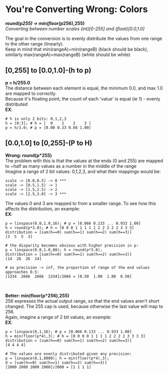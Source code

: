 # You're Converting Wrong: Colors
**round(p*255) &rarr; min(floor(p*256),255)**
<br />
*Converting between number scales (int)[0-255] and (float)[0.0,1.0]*
<br />

The goal in the conversion is to evenly distribute the values from one range to the other range (linearly).
<br />
Keep in mind that min(rangeA)=min(rangeB) (black should be black), similarly max(rangeA)=max(rangeB) (white should be white)

## [0,255] to [0.0,1.0]-(h to p)
**p = h/255.0**
<br/>
The distance between each element is equal, the minimum 0.0, and max 1.0 are mapped to correctly.
<br/>
Because it's floating point, the count of each 'value' is equal (ie 1) - evenly distributed
<br/>
**EX**:
```
# h is only 2 bits: 0,1,2,3
h = [0:3]; # h = [  0    1    2    3 ]
p = h/3.0; # p = [0.00 0.33 0.66 1.00]
```

## [0.0,1.0] to [0,255]-(P to H)
**Wrong: round(p*255)**
<br/>
The problem with this is that the values at the ends (0 and 255) are mapped to ~half as many values as a number in the middle of the range
<br/>
Imagine a range of 2 bit values: 0,1,2,3, and what their mappings would be:
```
scale -> [0.0,0.5) -> 0 ***
scale -> [0.5,1.5) -> 1
scale -> [1.5,2.5) -> 2
scale -> [2.5,3.0] -> 3 ***
```
The values 0 and 3 are mapped to from a smaller range. To see how this affects the distribution, an example:
<br/>
**EX**:
```
p = linspace(0.0,1.0,16); # p = [0.066 0.133 ... 0.933 1.00]
h = round(p*3.0); # h = [0 0 0 1 1 1 1 1 2 2 2 2 2 3 3 3]
distribution = [sum(h==0) sum(h==1) sum(h==2) sum(h==3)]
[3  5  5  3]

# the disparity becomes obvious with higher precision in p:
p = linspace(0.0,1.0,80); h = round(p*3.0); 
distribution = [sum(h==0) sum(h==1) sum(h==2) sum(h==3)]
[14  26  26  14]

# as precision -> inf, the proportion of range of the end values approaches 0.5:
[1334  2666  2666  1334]/2666 = [0.50  1.00  1.00  0.50]
```
<br/>

**Better: min(floor(p*256),255)**
<br/>
256 expresses the actual output range, so that the end values aren't short changed. The 255 cap is used, because otherwise the last value will map to 256.
<br/>
Again, imagine a range of 2 bit values, an example:
<br/>
**EX**:
```
p = linspace(0,1,16); # p = [0.066 0.133 ... 0.933 1.00]
h = min(floor(p*4),3); # h = [0 0 0 0 1 1 1 1 2 2 2 2 3 3 3 3]
distribution = [sum(h==0) sum(h==1) sum(h==2) sum(h==3)]
[4 4 4 4]

# The values are evenly distributed given any precision:
p = linspace(0,1,8000); h = min(floor(p*4),3);
d = [sum(h==0) sum(h==1) sum(h==2) sum(h==3)]
[2000 2000 2000 2000]/2000 = [1 1 1 1]
```

